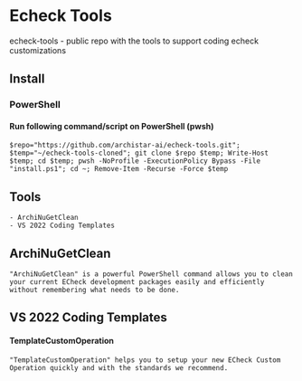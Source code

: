 # Echeck Tools
echeck-tools - public repo with the tools to support coding echeck customizations

## Install

### PowerShell

#### Run following command/script on PowerShell (pwsh)
```
$repo="https://github.com/archistar-ai/echeck-tools.git"; $temp="~/echeck-tools-cloned"; git clone $repo $temp; Write-Host $temp; cd $temp; pwsh -NoProfile -ExecutionPolicy Bypass -File "install.ps1"; cd ~; Remove-Item -Recurse -Force $temp
```

## Tools
```
- ArchiNuGetClean
- VS 2022 Coding Templates
```

## ArchiNuGetClean
```
"ArchiNuGetClean" is a powerful PowerShell command allows you to clean your current ECheck development packages easily and efficiently without remembering what needs to be done.
```

## VS 2022 Coding Templates

#### TemplateCustomOperation
```
"TemplateCustomOperation" helps you to setup your new ECheck Custom Operation quickly and with the standards we recommend.
```
